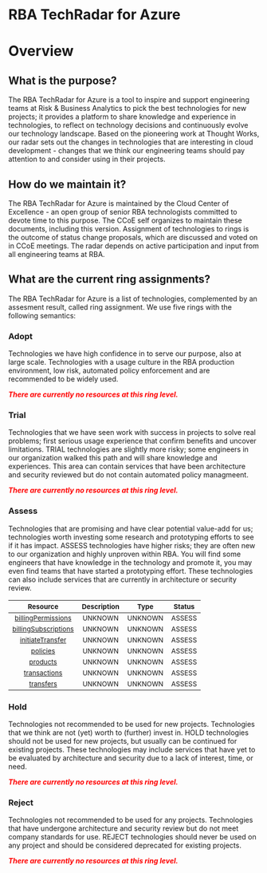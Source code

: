 
RBA TechRadar for Azure
=======================

# Overview

## What is the purpose?


The RBA TechRadar for Azure is a tool to inspire and support engineering teams at Risk & Business Analytics to pick the best technologies for new projects; it provides a platform to share knowledge and experience in technologies, to reflect on technology decisions and continuously evolve our technology landscape.  Based on the pioneering work at Thought Works, our radar sets out the changes in technologies that are interesting in cloud development - changes that we think our engineering teams should pay attention to and consider using in their projects.
## How do we maintain it?


The RBA TechRadar for Azure is maintained by the Cloud Center of Excellence - an open group of senior RBA technologists committed to devote time to this purpose.  The CCoE self organizes to maintain these documents, including this version.  Assignment of technologies to rings is the outcome of status change proposals, which are discussed and voted on in CCoE meetings.  The radar depends on active participation and input from all engineering teams at RBA.
## What are the current ring assignments?


The RBA TechRadar for Azure is a list of technologies, complemented by an assesment result, called ring assignment.  We use five rings with the following semantics:
### Adopt


Technologies we have high confidence in to serve our purpose, also at large scale.  Technologies with a usage culture in the RBA production environment, low risk, automated policy enforcement and are recommended to be widely used.  
  
***<font color="red"> There are currently no resources at this ring level. </font>***
### Trial


Technologies that we have seen work with success in projects to solve real problems;  first serious usage experience that confirm benefits and uncover limitations.  TRIAL technologies are slightly more risky; some engineers in our organization walked this path and will share knowledge and experiences.  This area can contain services that have been architecture and security reviewed but do not contain automated policy managmeent.  
  
***<font color="red"> There are currently no resources at this ring level. </font>***
### Assess


Technologies that are promising and have clear potential value-add for us; technologies worth investing some research and prototyping efforts to see if it has impact.  ASSESS technologies have higher risks;  they are often new to our organization and highly unproven within RBA.  You will find some engineers that have knowledge in the technology and promote it, you may even find teams that have started a prototyping effort.  These technologies can also include services that are currently in architecture or security review.  

|<sub>Resource</sub>|<sub>Description</sub>|<sub>Type</sub>|<sub>Status</sub>|
| :---: | :---: | :---: | :---: |
|<sub>[billingPermissions](https://github.com/openrba/python-azure-techradar/tree/master/Microsoft.Batch/billingAccounts/customers/billingPermissions)</sub>|<sub>UNKNOWN</sub>|<sub>UNKNOWN</sub>|<sub>ASSESS</sub>|
|<sub>[billingSubscriptions](https://github.com/openrba/python-azure-techradar/tree/master/Microsoft.Batch/billingAccounts/customers/billingSubscriptions)</sub>|<sub>UNKNOWN</sub>|<sub>UNKNOWN</sub>|<sub>ASSESS</sub>|
|<sub>[initiateTransfer](https://github.com/openrba/python-azure-techradar/tree/master/Microsoft.Batch/billingAccounts/customers/initiateTransfer)</sub>|<sub>UNKNOWN</sub>|<sub>UNKNOWN</sub>|<sub>ASSESS</sub>|
|<sub>[policies](https://github.com/openrba/python-azure-techradar/tree/master/Microsoft.Batch/billingAccounts/customers/policies)</sub>|<sub>UNKNOWN</sub>|<sub>UNKNOWN</sub>|<sub>ASSESS</sub>|
|<sub>[products](https://github.com/openrba/python-azure-techradar/tree/master/Microsoft.Batch/billingAccounts/customers/products)</sub>|<sub>UNKNOWN</sub>|<sub>UNKNOWN</sub>|<sub>ASSESS</sub>|
|<sub>[transactions](https://github.com/openrba/python-azure-techradar/tree/master/Microsoft.Batch/billingAccounts/customers/transactions)</sub>|<sub>UNKNOWN</sub>|<sub>UNKNOWN</sub>|<sub>ASSESS</sub>|
|<sub>[transfers](https://github.com/openrba/python-azure-techradar/tree/master/Microsoft.Batch/billingAccounts/customers/transfers)</sub>|<sub>UNKNOWN</sub>|<sub>UNKNOWN</sub>|<sub>ASSESS</sub>|

### Hold


Technologies not recommended to be used for new projects. Technologies that we think are not (yet) worth to (further) invest in.  HOLD technologies should not be used for new projects, but usually can be continued for existing projects.  These technologies may include services that have yet to be evaluated by architecture and security due to a lack of interest, time, or need.  
  
***<font color="red"> There are currently no resources at this ring level. </font>***
### Reject


Technologies not recommended to be used for any projects. Technologies that have undergone architecture and security review but do not meet company standards for use.  REJECT technologies should never be used on any project and should be considered deprecated for existing projects.  
  
***<font color="red"> There are currently no resources at this ring level. </font>***